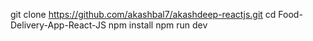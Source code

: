 git clone https://github.com/akashbal7/akashdeep-reactjs.git
cd Food-Delivery-App-React-JS
npm install
npm run dev
